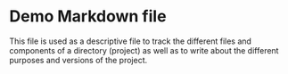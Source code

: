 # Demo Markdown file
This file is used as a descriptive file to track the different files and components of a directory (project) as well as to write about the different purposes and versions of the project.  
